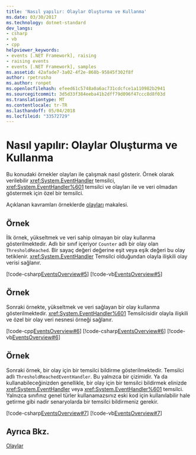 ```yaml
---
title: 'Nasıl yapılır: Olaylar Oluşturma ve Kullanma'
ms.date: 03/30/2017
ms.technology: dotnet-standard
dev_langs:
- csharp
- vb
- cpp
helpviewer_keywords:
- events [.NET Framework], raising
- raising events
- events [.NET Framework], samples
ms.assetid: 42afade7-3a02-4f2e-868b-95845f302f8f
author: rpetrusha
ms.author: ronpet
ms.openlocfilehash: efeed61c5748a0a6ac731cdcfce1a110982b2941
ms.sourcegitcommit: 3d5d33f384eeba41b2dff79d096f47ccc8d8f03d
ms.translationtype: MT
ms.contentlocale: tr-TR
ms.lasthandoff: 05/04/2018
ms.locfileid: "33572729"
---
```

# <a name="how-to-raise-and-consume-events"></a>Nasıl yapılır: Olaylar Oluşturma ve Kullanma
Bu konudaki örnekler olayları ile çalışmak nasıl gösterir. Örnek olarak verilebilir <xref:System.EventHandler> temsilci, <xref:System.EventHandler%601> temsilci ve olayları ile ve veri olmadan göstermek için özel bir temsilci.  
  
 Açıklanan kavramları örneklerde [olayları](../../../docs/standard/events/index.md) makalesi.  
  
## <a name="example"></a>Örnek  
 İlk örnek, yükseltmek ve veri sahip olmayan bir olay kullanma gösterilmektedir. Adlı bir sınıf içeriyor `Counter` adlı bir olay olan `ThresholdReached`. Bir sayaç değeri değerine eşit veya eşik değeri bu olay tetiklenir. <xref:System.EventHandler> Temsilci olduğundan olayla ilişkili olay verisi sağlanır.  
  
 [!code-csharp[EventsOverview#5](../../../samples/snippets/csharp/VS_Snippets_CLR/eventsoverview/cs/programnodata.cs#5)]
 [!code-vb[EventsOverview#5](../../../samples/snippets/visualbasic/VS_Snippets_CLR/eventsoverview/vb/module1nodata.vb#5)]  
  
## <a name="example"></a>Örnek  
 Sonraki örnekte, yükseltmek ve veri sağlayan bir olay kullanma gösterilmektedir. <xref:System.EventHandler%601> Temsilcisidir olayla ilişkili ve özel bir olay veri nesnesi örneği sağlanır.  
  
 [!code-cpp[EventsOverview#6](../../../samples/snippets/cpp/VS_Snippets_CLR/eventsoverview/cpp/programwithdata.cpp#6)]
 [!code-csharp[EventsOverview#6](../../../samples/snippets/csharp/VS_Snippets_CLR/eventsoverview/cs/programwithdata.cs#6)]
 [!code-vb[EventsOverview#6](../../../samples/snippets/visualbasic/VS_Snippets_CLR/eventsoverview/vb/module1withdata.vb#6)]  
  
## <a name="example"></a>Örnek  
 Sonraki örnek, bir olay için bir temsilci bildirme gösterilmektedir. Temsilci adlı `ThresholdReachedEventHandler`. Bu yalnızca bir çizimidir. Ya da kullanabileceğinizden genellikle, bir olay için bir temsilci bildirmek elinizde <xref:System.EventHandler> veya <xref:System.EventHandler%601> temsilci. Yalnızca sınıfınız genel türler kullanamazsınız eski kod için kullanılabilir hale getirme gibi nadir senaryolarda bir temsilci bildirmeniz gerekir.  
  
 [!code-csharp[EventsOverview#7](../../../samples/snippets/csharp/VS_Snippets_CLR/eventsoverview/cs/programwithdelegate.cs#7)]
 [!code-vb[EventsOverview#7](../../../samples/snippets/visualbasic/VS_Snippets_CLR/eventsoverview/vb/module1withdelegate.vb#7)]  
  
## <a name="see-also"></a>Ayrıca Bkz.  
 [Olaylar](../../../docs/standard/events/index.md)

